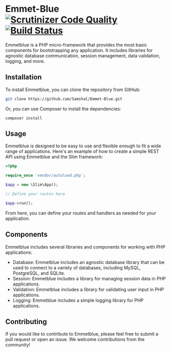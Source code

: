 # Emmet-Blue [![Scrutinizer Code Quality](https://scrutinizer-ci.com/g/EmmetBlue/Emmet-Blue/badges/quality-score.png?b=master)](https://scrutinizer-ci.com/g/EmmetBlue/Emmet-Blue/?branch=master) [![Build Status](https://travis-ci.org/EmmetBlue/Emmet-Blue.svg?branch=master)](https://travis-ci.org/EmmetBlue/Emmet-Blue)

Emmetblue is a PHP micro-framework that provides the most basic components for bootstrapping any application. It includes libraries for agnostic database communication, session management, data validation, logging, and more.

## Installation
To install Emmetblue, you can clone the repository from GitHub:

```bash
git clone https://github.com/Samshal/Emmet-Blue.git
```
Or, you can use Composer to install the dependencies:

```
composer install
```

## Usage
Emmetblue is designed to be easy to use and flexible enough to fit a wide range of applications. Here's an example of how to create a simple REST API using Emmetblue and the Slim framework:

```php
<?php

require_once 'vendor/autoload.php';

$app = new \Slim\App();

// Define your routes here

$app->run();
```

From here, you can define your routes and handlers as needed for your application.

## Components
Emmetblue includes several libraries and components for working with PHP applications:

- Database: Emmetblue includes an agnostic database library that can be used to connect to a variety of databases, including MySQL, PostgreSQL, and SQLite.
- Session: Emmetblue includes a library for managing session data in PHP applications.
- Validation: Emmetblue includes a library for validating user input in PHP applications.
- Logging: Emmetblue includes a simple logging library for PHP applications.

## Contributing
If you would like to contribute to Emmetblue, please feel free to submit a pull request or open an issue. We welcome contributions from the community!
